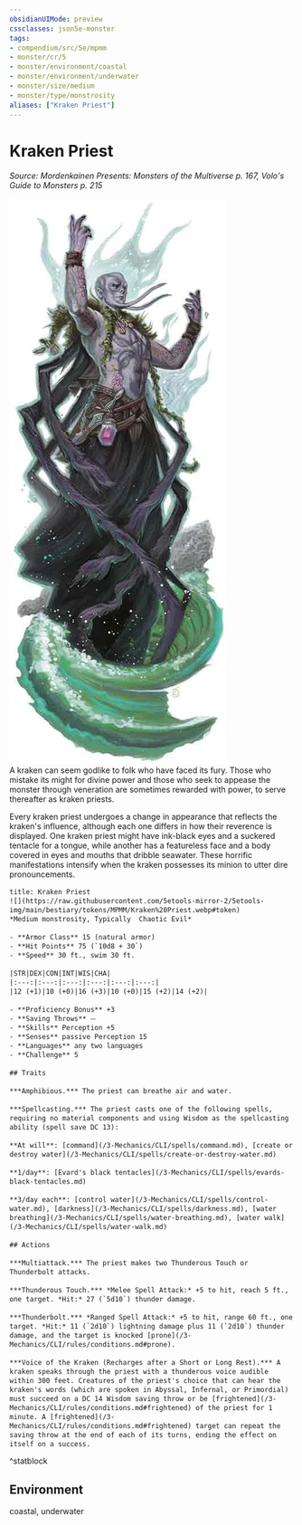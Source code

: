 ```yaml
---
obsidianUIMode: preview
cssclasses: json5e-monster
tags:
- compendium/src/5e/mpmm
- monster/cr/5
- monster/environment/coastal
- monster/environment/underwater
- monster/size/medium
- monster/type/monstrosity
aliases: ["Kraken Priest"]
---
```

# Kraken Priest
*Source: Mordenkainen Presents: Monsters of the Multiverse p. 167, Volo's Guide to Monsters p. 215*  

![](https://raw.githubusercontent.com/5etools-mirror-2/5etools-img/main/bestiary/MPMM/Kraken%20Priest.webp#right)  
A kraken can seem godlike to folk who have faced its fury. Those who mistake its might for divine power and those who seek to appease the monster through veneration are sometimes rewarded with power, to serve thereafter as kraken priests.

Every kraken priest undergoes a change in appearance that reflects the kraken's influence, although each one differs in how their reverence is displayed. One kraken priest might have ink-black eyes and a suckered tentacle for a tongue, while another has a featureless face and a body covered in eyes and mouths that dribble seawater. These horrific manifestations intensify when the kraken possesses its minion to utter dire pronouncements.


```ad-statblock
title: Kraken Priest
![](https://raw.githubusercontent.com/5etools-mirror-2/5etools-img/main/bestiary/tokens/MPMM/Kraken%20Priest.webp#token)
*Medium monstrosity, Typically  Chaotic Evil*

- **Armor Class** 15 (natural armor)
- **Hit Points** 75 (`10d8 + 30`) 
- **Speed** 30 ft., swim 30 ft.

|STR|DEX|CON|INT|WIS|CHA|
|:---:|:---:|:---:|:---:|:---:|:---:|
|12 (+1)|10 (+0)|16 (+3)|10 (+0)|15 (+2)|14 (+2)|

- **Proficiency Bonus** +3
- **Saving Throws** ⏤
- **Skills** Perception +5
- **Senses** passive Perception 15
- **Languages** any two languages
- **Challenge** 5

## Traits

***Amphibious.*** The priest can breathe air and water.

***Spellcasting.*** The priest casts one of the following spells, requiring no material components and using Wisdom as the spellcasting ability (spell save DC 13):

**At will**: [command](/3-Mechanics/CLI/spells/command.md), [create or destroy water](/3-Mechanics/CLI/spells/create-or-destroy-water.md)

**1/day**: [Evard's black tentacles](/3-Mechanics/CLI/spells/evards-black-tentacles.md)

**3/day each**: [control water](/3-Mechanics/CLI/spells/control-water.md), [darkness](/3-Mechanics/CLI/spells/darkness.md), [water breathing](/3-Mechanics/CLI/spells/water-breathing.md), [water walk](/3-Mechanics/CLI/spells/water-walk.md)

## Actions

***Multiattack.*** The priest makes two Thunderous Touch or Thunderbolt attacks.

***Thunderous Touch.*** *Melee Spell Attack:* +5 to hit, reach 5 ft., one target. *Hit:* 27 (`5d10`) thunder damage.

***Thunderbolt.*** *Ranged Spell Attack:* +5 to hit, range 60 ft., one target. *Hit:* 11 (`2d10`) lightning damage plus 11 (`2d10`) thunder damage, and the target is knocked [prone](/3-Mechanics/CLI/rules/conditions.md#prone).

***Voice of the Kraken (Recharges after a Short or Long Rest).*** A kraken speaks through the priest with a thunderous voice audible within 300 feet. Creatures of the priest's choice that can hear the kraken's words (which are spoken in Abyssal, Infernal, or Primordial) must succeed on a DC 14 Wisdom saving throw or be [frightened](/3-Mechanics/CLI/rules/conditions.md#frightened) of the priest for 1 minute. A [frightened](/3-Mechanics/CLI/rules/conditions.md#frightened) target can repeat the saving throw at the end of each of its turns, ending the effect on itself on a success.
```
^statblock

## Environment

coastal, underwater